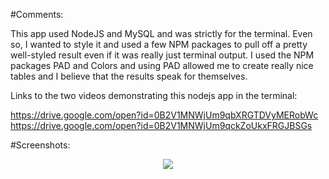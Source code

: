 










#Comments:

This app used NodeJS and MySQL and was strictly for the terminal.  Even so, I wanted to style it and used a few NPM packages to pull off a pretty well-styled result even if it was really just terminal output.  I used the NPM packages PAD and Colors and using PAD allowed me to create really nice tables and I believe that the results speak for themselves.

Links to the two videos demonstrating this nodejs app in the terminal:

https://drive.google.com/open?id=0B2V1MNWjUm9qbXRGTDVyMERobWc<br>
https://drive.google.com/open?id=0B2V1MNWjUm9qckZoUkxFRGJBSGs


#Screenshots:
<p align="center">
<span>
<img src="https://github.com/gsgallant/screenshots/blob/master/bamazon/Screen%20Shot%202016-06-17%20at%2012.28.26%20PM.png"/>

</span>
</p>


